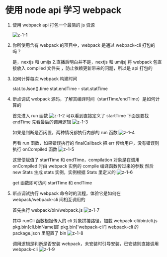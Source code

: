 # 使用 node api 学习 webpack​

1. 使用 webpack api 打包一个最简的 js 资源

   ![z-1-1](./img/z-1-1.jpg)

2. 你所使用含有 webpack 的项目中，webpack 是通过 webpack-cli 打包的吗？

   是，nextjs 和 umijs 2.直播后明白并不是，nextjs 和 umijsj 将 webpack 包直接放入 compiled 文件夹 ，防止依赖更新带来的问题，所以是 api 打包的

3. 如何计算每次 webpack 构建时间

   stat.toJson().time
   stat.endTime - stat.statTime

4. 断点调试 webpack 源码，了解其编译时间（startTime/endTime）是如何计算的

   首先进入 run 函数
   ![z-1-2](./img/z-1-2.jpg)
   可以看到直接定义了 startTime
   下面是要找 endTime
   先看最后的调用逻辑
   ![z-1-3](./img/z-1-3.jpg)

   如果是判断是否闲置，两种情况都执行内部的 run 函数
   ![z-1-4](./img/z-1-4.jpg)

   再看 run 函数，如果错误执行的 finalCallback 把 err 传给用户，没有错误则执行 onCompiled 函数
   ![z-1-5](./img/z-1-5.jpg)

   这里便赋值了 startTime 和 endTime，compilation 对象是在调用 onCompiled 时由 webpack 实例的 compile 编译函数传过来的参数
   然后 new Stats 生成 stats 实例，实例根据 Stats 里定义的
   ![z-1-6](./img/z-1-6.jpg)

   get 函数即可访问 startTime 和 endTime

5. 断点调试执行 webpack 命令时的流程，体验它是如何在 webpack/webpack-cli 间相互调用的

   首先执行 webpack/bin/webpack.js
   ![z-1-7](./img/z-1-7.jpg)

   其中 runCli 函数根据传入的 cli 对象拼接路径，加载 webpack-cli/bin/cli.js
   pkg.bin[cli.binName]即 pkg.bin['webpack-cli']
   webpack-cli 的 package.json 里配置了 bin
   ![z-1-8](./img/z-1-8.jpg)

   调用逻辑是判断是否安装 webpack，未安装时引导安装，已安装则直接调用 webpack-cli
   ![z-1-9](./img/z-1-9.jpg)
